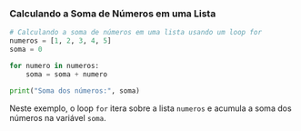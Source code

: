 ### Calculando a Soma de Números em uma Lista

```python
# Calculando a soma de números em uma lista usando um loop for
numeros = [1, 2, 3, 4, 5]
soma = 0

for numero in numeros:
    soma = soma + numero

print("Soma dos números:", soma)
```

Neste exemplo, o loop `for` itera sobre a lista `numeros` e acumula a soma dos números na variável `soma`.
